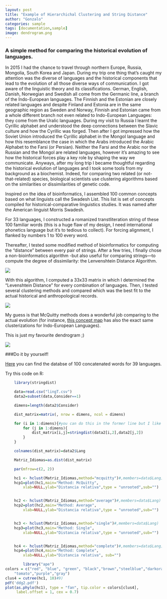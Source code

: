 ```yaml
---
layout: post
title: "Example of Hierarchichal Clustering and String Distance"
author: "Gonzalo"
categories: sample
tags: [documentation,sample]
image: dendrogram.png
---
```



### A simple method for comparing the historical evolution of languages.

In 2015 I had the chance to travel through northern Europe, Russia, Mongolia, South Korea and Japan. During my trip one thing that’s caught my attention was the diverse of languages and the historical components that lead to the evolution of all those diverse ways of communication. I got aware of the linguistic theory and its classifications. German, English, Danish, Norwegian and Swedish all come from the Germanic line, a branch of the Indo-European languages. The Finnish and the Estonian are closely related languages and despite Finland and Estonia are in the same geographic region as Sweden and Norway, Finnish and Estonian came from a whole different branch not even related to Indo-European Languages: they come from the Uralic languages. During my visit to Russia I learnt the Cyrillic alphabet and understood the deep connections between the Slavic culture and how the Cyrillic was forged. Then after I got impressed how the Soviet Union introduced the Cyrillic alphabet in the Mongol language and how this resemblance the case in which the Arabs introduced the Arabic Alphabet to the Farsi (or Persian). Neither the Farsi and the Arabic nor the Russian and the Mongol are related languages, however it’s amazing to see how the historical forces play a key role by shaping the way we communicate. Anyways, after my long trip I became thoughtful regarding the historical evolution of languages and I took some tools from my background as a biochemist. Indeed, for comparing two related (or not-that-related) species, biological scientists use clustering algorithms based on the similarities or dissimilarities of genetic code. 

Inspired on the idea of bioinformatics, I assembled 100 common concepts based on what linguists call the Swadesh List. This list is set of concepts compiled for historical-comparative linguistics studies. It was named after the American linguist Morris Swadesh.

For 33 languages, I constructed a romanized transtliteration string of these 100 familiar words (this is a huge flaw of my design, I need international phonetics language but it’s to tedious to collect). For forcing alignment, I flanked by numbers 1 to 100 every word.

Thereafter, I tested some modified method of bioinformatics for computing the “distance” between every pair of strings. After a few tries, I finally chose a non-bioinformatics algorithm -but also useful for comparing strings—to compute the degree of dissimilarity: the Lenvenshtein Distance Algorithm.

<img src="{{ site.github.url }}/assets/img/levensh.png">

With this algorithm, I computed a 33x33 matrix in which I determined the “Levenshtein Distance” for every combination of languages. Then, I tested several clustering methods and compared which was the best fit to the actual historical and anthropological records. 

<img src="{{ site.github.url }}/assets/img/hierarchies.jpg">

My guess is that McQuitty methods does a wonderful job comparing to the actual evolution (for instance, [this concept map](https://upload.wikimedia.org/wikipedia/commons/4/4f/IndoEuropeanTree.svg) has also the exact same clusterizations for Indo-European Languages).

This is just my favourite dendrogram ;)

<img src="{{ site.github.url }}/assets/img/dendrogram.png">


###Do it by yourself!

[Here](https://goyanedelv.github.io/assets/documents/lingT.csv) you can find the databse of 100 concatenated words for 39 languages.

Try this code on R:
```R
	library(stringdist)

	data=read.csv("lingT.csv")
	data2=subset(data,Consider==1)

	dimens=length(data2$Consider)

	dist_matrix=matrix(, nrow = dimens, ncol = dimens)

	for (i in 1:dimens){#you can do this in the former line but I like loops <3
		for (j in 1:dimens){
			dist_matrix[i,j]=stringdist(data2[i,2],data2[j,2])
		}
	}

	colnames(dist_matrix)=data2$Lang

	Matriz_Idiomas=as.dist(dist_matrix)

	par(mfrow=c(2, 2))

	hc1 <- hclust(Matriz_Idiomas,method="mcquitty")#,members=data$Lang)
	hcp1=plot(hc1,main="Method: McQuitty",
		xlab=NULL,ylab="Distancia relativa",type = "unrooted",sub="")


	hc2 <- hclust(Matriz_Idiomas,method="average")#,members=data$Lang)
	hcp2=plot(hc2,main="Method: Average",
		xlab=NULL,ylab="Distancia relativa",type = "unrooted",sub="")


	hc3 <- hclust(Matriz_Idiomas,method="single")#,members=data$Lang)
	hcp3=plot(hc3,main="Method: Single",
		xlab=NULL,ylab="Distancia relativa",type = "unrooted",sub="")


	hc4 <- hclust(Matriz_Idiomas,method="complete")#,members=data$Lang)
	hcp4=plot(hc4,main="Method: Complete",
		xlab=NULL,ylab="Distancia relativa", sub="")

		library("ape")
colors = c("red", "blue", "green", "black","brown","steelblue","darkorange",
	"tomato","purple","gray")
clus4 = cutree(hc1, 10)#9)
pdf('ddg2.pdf')
plot(as.phylo(hc1), type = "fan", tip.color = colors[clus4],
     label.offset = 1, cex = 0.7)

```

